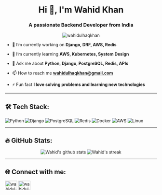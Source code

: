 <h1 align="center">Hi 👋, I'm Wahid Khan</h1>
<h3 align="center">A passionate Backend Developer from India</h3>

<p align="center">
  <img src="https://komarev.com/ghpvc/?username=wahidulhaqkhan&label=Profile%20views&color=0e75b6&style=flat" alt="wahidulhaqkhan" />
</p>

- 🔭 I’m currently working on **Django, DRF, AWS, Redis**

- 🌱 I’m currently learning **AWS, Kubernetes, System Design**

- 💬 Ask me about **Python, Django, PostgreSQL, Redis, APIs**

- 📫 How to reach me **wahidulhaqkhan@gmail.com**

- ⚡ Fun fact **I love solving problems and learning new technologies**

---

## 🛠️ Tech Stack:
![Python](https://img.shields.io/badge/-Python-05122A?style=flat&logo=python)
![Django](https://img.shields.io/badge/-Django-05122A?style=flat&logo=django)
![PostgreSQL](https://img.shields.io/badge/-PostgreSQL-05122A?style=flat&logo=postgresql)
![Redis](https://img.shields.io/badge/-Redis-05122A?style=flat&logo=redis)
![Docker](https://img.shields.io/badge/-Docker-05122A?style=flat&logo=docker)
![AWS](https://img.shields.io/badge/-AWS-05122A?style=flat&logo=amazonaws)
![Linux](https://img.shields.io/badge/-Linux-05122A?style=flat&logo=linux)

---

## 🔥 GitHub Stats:
<p align="center">
  <img src="https://github-readme-stats.vercel.app/api?username=wahidulhaqkhan&show_icons=true&theme=github_dark" alt="Wahid's github stats" />
  <img src="https://github-readme-streak-stats.herokuapp.com/?user=wahidulhaqkhan&theme=github-dark" alt="Wahid's streak" />
</p>

---

## 🌐 Connect with me:
<p align="left">
  <a href="https://linkedin.com/in/wahidulhaqkhan" target="blank"><img align="center" src="https://cdn.jsdelivr.net/npm/simple-icons@3.0.1/icons/linkedin.svg" alt="wahidulhaqkhan" height="30" width="40" /></a>
  <a href="mailto:wahidulhaqkhan@gmail.com"><img align="center" src="https://cdn.jsdelivr.net/npm/simple-icons@3.0.1/icons/gmail.svg" alt="wahidulhaqkhan" height="30" width="40" /></a>
</p>

